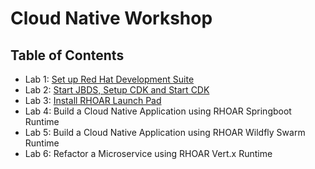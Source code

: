 # Cloud Native Workshop

## Table of Contents

* Lab 1: [Set up Red Hat Development Suite](1.SetupRedHatDevSuite.md)
* Lab 2: [Start JBDS, Setup CDK and Start CDK](2.SetupCDKFromJBDS.md)
* Lab 3: [Install RHOAR Launch Pad](3.InstallRHOARLaunchPad.md)
* Lab 4: Build a Cloud Native Application using RHOAR Springboot Runtime
* Lab 5: Build a Cloud Native Application using RHOAR Wildfly Swarm Runtime
* Lab 6: Refactor a Microservice using RHOAR Vert.x Runtime